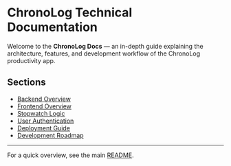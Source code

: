 # ChronoLog Technical Documentation

Welcome to the **ChronoLog Docs** — an in-depth guide explaining the architecture, features, and development workflow of the ChronoLog productivity app.

## Sections

- [Backend Overview](./backend.md)
- [Frontend Overview](./frontend.md)
- [Stopwatch Logic](./stopwatch-logic.md)
- [User Authentication ](./authentication.md)
- [Deployment Guide](./deployment.md)
- [Development Roadmap](./roadmap.md)

---

For a quick overview, see the main [README](../README.md).